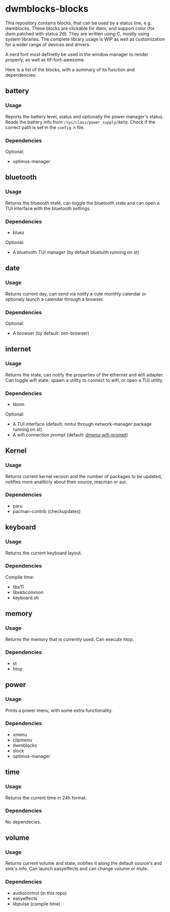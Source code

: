 # dwmblocks-blocks

This repository contains blocks, that can be used by a status line, e.g. dwmblocks. These blocks
are clickable for dwm, and support color (for dwm patched with status 2d). They are written using C,
mostly using system libraries. The complete library usage is WIP as well as customization for a wider
range of devices and drivers.

A nerd font must definetly be used in the window manager to render properly, as well as ttf-font-awesome.

Here is a list of the blocks, with a summary of its function and dependencies:

## battery

### Usage

Reports the battery level, status and optionally the power manager's status. Reads the battery info
from `/sys/class/power_supply/BAT@`. Check if the correct path is set in the `config.h` file.

### Dependencies

Optional:
 - optimus-manager

## bluetooth

### Usage

Returns the blueooth state, can toggle the bluetooth state and can open a TUI interface with the
bluetooth settings.

### Dependencies

- bluez

Optional:
- A bluetooth TUI manager (by default bluetuith running on st)

## date

### Usage

Returns current day, can send via notify a cute monthly calendar or optionaly launch a calendar through
a browser.

### Dependencies

Optional:
- A browser (by default: zen-browser)

## internet

### Usage

Returns the state, can notify the properties of the ethernet and wifi adapter. Can toggle wifi state,
spawn a utility to connect to wifi, or open a TUI utility.

### Dependencies

- libnm

Optional:
- A TUI interface (default: nmtui through network-manager package running on st)
- A wifi connection prompt (default: [dmenu-wifi-prompt](https://github.com/dimgerasimou/binaries))

## Kernel

### Usage

Returns current kernel version and the number of packages to be updated, notifies more analiticly about their source, macman or aur.

### Dependencies

- paru
- pacman-contrib (checkupdates)

## keyboard

### Usage

Returns the current keyboard layout.

### Dependencies

Compile time:

- libx11
- libxkbcommon
- keyboard.sh

## memory

### Usage

Returns the memory that is currently used. Can execute htop.

### Dependencies

- st
- htop

## power

### Usage

Prints a power menu, with some extra functionality.

### Dependencies

- xmenu
- clipmenu
- dwmblocks
- slock
- optimus-manager

## time

### Usage

Returns the current time in 24h format.

### Dependencies

No dependecies.

## volume

### Usage

Returns current volume and state, notifies it along the default source's and sink's info. Can launch easyeffects and can change volume or mute.

### Dependencies

- audiocontrol (in this repo)
- easyeffects
- libpulse (compile time)